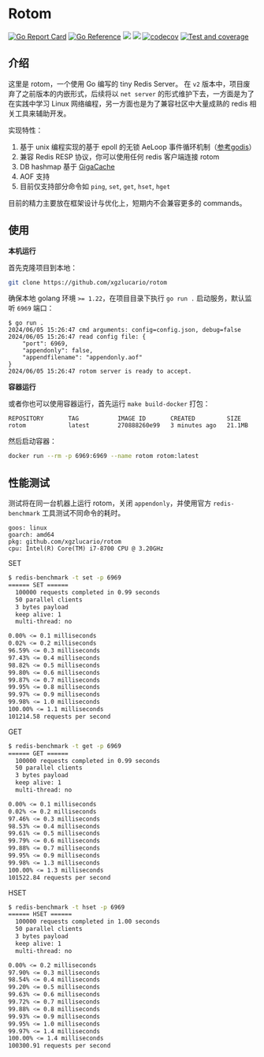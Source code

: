 # Rotom

[![Go Report Card](https://goreportcard.com/badge/github.com/xgzlucario/rotom)](https://goreportcard.com/report/github.com/xgzlucario/rotom) [![Go Reference](https://pkg.go.dev/badge/github.com/xgzlucario/rotom.svg)](https://pkg.go.dev/github.com/xgzlucario/rotom) ![](https://img.shields.io/badge/go-1.22-orange.svg) ![](https://img.shields.io/github/languages/code-size/xgzlucario/rotom.svg) [![codecov](https://codecov.io/gh/xgzlucario/rotom/graph/badge.svg?token=2V0HJ4KO3E)](https://codecov.io/gh/xgzlucario/rotom) [![Test and coverage](https://github.com/xgzlucario/rotom/actions/workflows/rotom.yml/badge.svg)](https://github.com/xgzlucario/rotom/actions/workflows/rotom.yml)

## 介绍

这里是 rotom，一个使用 Go 编写的 tiny Redis Server。 在 `v2` 版本中，项目废弃了之前版本的内嵌形式，后续将以 `net server` 的形式维护下去，一方面是为了在实践中学习 Linux 网络编程，另一方面也是为了兼容社区中大量成熟的 redis 相关工具来辅助开发。

实现特性：

1. 基于 unix 编程实现的基于 epoll 的无锁 AeLoop 事件循环机制（[参考godis](https://github.com/archeryue/godis)）
2. 兼容 Redis RESP 协议，你可以使用任何 redis 客户端连接 rotom
3. DB hashmap 基于 [GigaCache](https://github.com/xgzlucario/GigaCache)
4. AOF 支持
5. 目前仅支持部分命令如 `ping`, `set`, `get`, `hset`, `hget`

目前的精力主要放在框架设计与优化上，短期内不会兼容更多的 commands。

## 使用

**本机运行**

首先克隆项目到本地：

```bash
git clone https://github.com/xgzlucario/rotom
```

确保本地 golang 环境 `>= 1.22`，在项目目录下执行 `go run .` 启动服务，默认监听 `6969` 端口：

```
$ go run .
2024/06/05 15:26:47 cmd arguments: config=config.json, debug=false
2024/06/05 15:26:47 read config file: {
    "port": 6969,
    "appendonly": false,
    "appendfilename": "appendonly.aof"
}
2024/06/05 15:26:47 rotom server is ready to accept.
```

**容器运行**

或者你也可以使用容器运行，首先运行 `make build-docker` 打包：

```
REPOSITORY       TAG           IMAGE ID       CREATED         SIZE
rotom            latest        270888260e99   3 minutes ago   21.1MB
```

然后启动容器：

```bash
docker run --rm -p 6969:6969 --name rotom rotom:latest
```

## 性能测试

测试将在同一台机器上运行 rotom，关闭 `appendonly`，并使用官方 `redis-benchmark` 工具测试不同命令的耗时。

```
goos: linux
goarch: amd64
pkg: github.com/xgzlucario/rotom
cpu: Intel(R) Core(TM) i7-8700 CPU @ 3.20GHz
```

SET

```bash
$ redis-benchmark -t set -p 6969
====== SET ======
  100000 requests completed in 0.99 seconds
  50 parallel clients
  3 bytes payload
  keep alive: 1
  multi-thread: no

0.00% <= 0.1 milliseconds
0.02% <= 0.2 milliseconds
96.59% <= 0.3 milliseconds
97.43% <= 0.4 milliseconds
98.82% <= 0.5 milliseconds
99.80% <= 0.6 milliseconds
99.87% <= 0.7 milliseconds
99.95% <= 0.8 milliseconds
99.97% <= 0.9 milliseconds
99.98% <= 1.0 milliseconds
100.00% <= 1.1 milliseconds
101214.58 requests per second
```

GET

```bash
$ redis-benchmark -t get -p 6969
====== GET ======
  100000 requests completed in 0.99 seconds
  50 parallel clients
  3 bytes payload
  keep alive: 1
  multi-thread: no

0.00% <= 0.1 milliseconds
0.02% <= 0.2 milliseconds
97.46% <= 0.3 milliseconds
98.53% <= 0.4 milliseconds
99.61% <= 0.5 milliseconds
99.79% <= 0.6 milliseconds
99.88% <= 0.7 milliseconds
99.95% <= 0.9 milliseconds
99.98% <= 1.3 milliseconds
100.00% <= 1.3 milliseconds
101522.84 requests per second
```

HSET

```bash
$ redis-benchmark -t hset -p 6969
====== HSET ======
  100000 requests completed in 1.00 seconds
  50 parallel clients
  3 bytes payload
  keep alive: 1
  multi-thread: no

0.00% <= 0.2 milliseconds
97.90% <= 0.3 milliseconds
98.54% <= 0.4 milliseconds
99.20% <= 0.5 milliseconds
99.63% <= 0.6 milliseconds
99.72% <= 0.7 milliseconds
99.88% <= 0.8 milliseconds
99.93% <= 0.9 milliseconds
99.95% <= 1.0 milliseconds
99.97% <= 1.4 milliseconds
100.00% <= 1.4 milliseconds
100300.91 requests per second
```